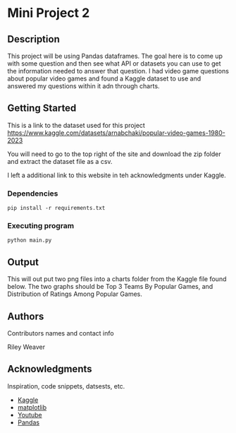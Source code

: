 # Mini Project 2


## Description

This project will be using Pandas dataframes. The goal here is to come up with some question and then see what
API or datasets you can use to get the information needed to answer that question. I had video game questions about
popular video games and found a Kaggle dataset to use and answered my questions within it adn through charts. 


## Getting Started

This is a link to the dataset used for this project 
https://www.kaggle.com/datasets/arnabchaki/popular-video-games-1980-2023

You will need to go to the top right of the site and download the zip folder and extract the dataset file as a csv.

I left a additional link to this website in teh acknowledgments under Kaggle.

### Dependencies

```
pip install -r requirements.txt
```

### Executing program

```
python main.py
```

## Output

This will out put two png files into a charts folder from the Kaggle file found below. The two graphs should be 
Top 3 Teams By Popular Games, and Distribution of Ratings Among Popular Games.
 

## Authors

Contributors names and contact info

Riley Weaver


## Acknowledgments

Inspiration, code snippets, datsests, etc.
* [Kaggle](https://www.kaggle.com/datasets/arnabchaki/popular-video-games-1980-2023)
* [matplotlib](https://matplotlib.org/stable/tutorials/pyplot.html)
* [Youtube](https://www.youtube.com/watch?v=urdd8dIV97U)
* [Pandas](https://pandas.pydata.org/pandas-docs/stable/getting_started/intro_tutorials/04_plotting.html)